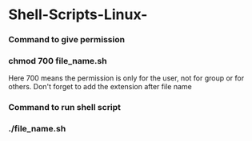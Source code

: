 # Shell-Scripts-Linux-

<h3>Command to give permission</h3>
<h3>chmod 700 file_name.sh</h3>
<p>Here 700 means the permission is only for the user, not for group or for others. Don't forget to add the extension after 
file name</p>

<h3>Command to run shell script</h3>
<h3> ./file_name.sh </h3>
